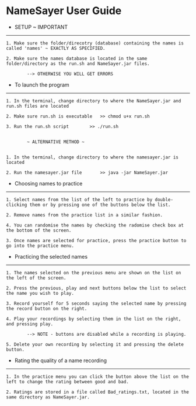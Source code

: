 # NameSayer User Guide

* SETUP ~ IMPORTANT
-------------------
	1. Make sure the folder/direcotry (database) containing the names is called 'names' ~ EXACTLY AS SPECIFIED.	
	
	2. Make sure the names database is located in the same folder/directory as the run.sh and NameSayer.jar files.
	
			--> OTHERWISE YOU WILL GET ERRORS
	

* To launch the program
-----------------------
	1. In the terminal, change directory to where the NameSayer.jar and run.sh files are located
	
	2. Make sure run.sh is executable	>> chmod u+x run.sh

	3. Run the run.sh script 		>> ./run.sh


			~ ALTERNATIVE METHOD ~


	1. In the terminal, change directory to where the namesayer.jar is located

	2. Run the namesayer.jar file 		>> java -jar NameSayer.jar



* Choosing names to practice
----------------------------
	1. Select names from the list of the left to practice by double-clicking them or by pressing one of the buttons below the list.
	
	2. Remove names from the practice list in a similar fashion.
	
	4. You can randomise the names by checking the radomise check box at the bottom of the screen.

	3. Once names are selected for practice, press the practice button to go into the practice menu.



* Practicing the selected names
-------------------------------
	1. The names selected on the previous menu are shown on the list on the left of the screen.
 
	2. Press the previous, play and next buttons below the list to select the name you wish to play.

	3. Record yourself for 5 seconds saying the selected name by pressing the record button on the right.

	4. Play your recordings by selecting them in the list on the right, and pressing play.

			--> NOTE - buttons are disabled while a recording is playing.
	
	5. Delete your own recording by selecting it and pressing the delete button.


* Rating the quality of a name recording
----------------------------------------
	1. In the practice menu you can click the button above the list on the left to change the rating between good and bad.

	2. Ratings are stored in a file called Bad_ratings.txt, located in the same directory as NameSayer.jar.

